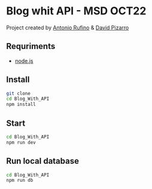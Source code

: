 # Blog whit API - MSD OCT22

Project created by [Antonio Rufino](https://github.com/devs-toni) & [David Pizarro](https://github.com/DTPF)

## Requriments

- [node.js]

## Install

```bash
git clone
cd Blog_With_API
npm install
```

## Start

```bash
cd Blog_With_API
npm run dev
```

## Run local database

```bash
cd Blog_With_API
npm run db
```

[node.js]: <http://nodejs.org>